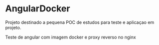 # AngularDocker

Projeto destinado a pequena POC de estudos para teste e aplicaçao em projeto.

Teste de angular com imagem docker e proxy reverso no nginx
